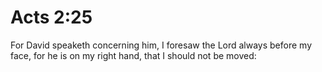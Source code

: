 # Acts 2:25

For David speaketh concerning him, I foresaw the Lord always before my face, for he is on my right hand, that I should not be moved: